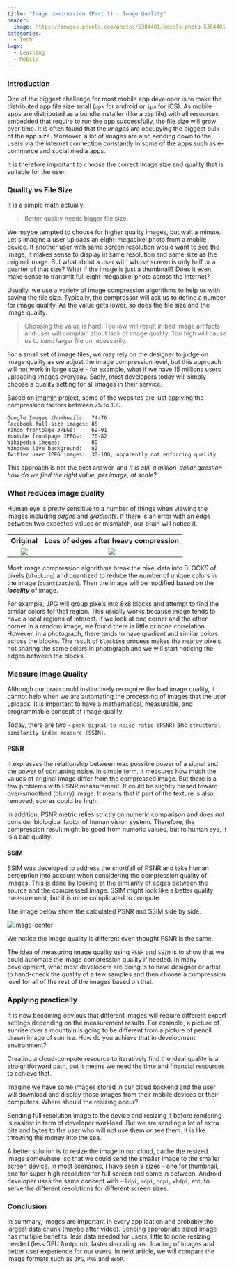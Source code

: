 ```yaml
---
title: "Image compression (Part 1) - Image Quality"
header:
  image: https://images.pexels.com/photos/5384401/pexels-photo-5384401.jpeg
categories:
  - Tech
tags:
  - Learning
  - Mobile
---
```


### Introduction

One of the biggest challenge for most mobile app developer is to make the distributed app file size small (`apk` for android or `ipa` for iOS). As mobile apps are distributed as a bundle installer (like a `zip` file) with all resources embedded that require to run the app successfully, the file size will grow over time. It is often found that the _images_ are occupying the biggest bulk of the app size. Moreover, a lot of images are also sending down to the users via the internet connection constantly in some of the apps such as e-commerce and social media apps.

It is therefore important to choose the correct image size and quality that is suitable for the user.

### Quality vs File Size

It is a simple math actually.

> Better quality needs bigger file size.

We maybe tempted to choose for higher quality images, but wait a minute. Let's imagine a user uploads an eight-megapixel photo from a mobile device. If another user with same screen resolution would want to see the image, it makes sense to display in same resolution and same size as the original image. But what about a user with whose screen is only half or a quarter of that size? What if the image is just a thumbnail? Does it even make sense to transmit full eight-megapixel photo across the internet?

Usually, we use a variety of image compression algorithms to help us with saving the file size. Typically, the compressor will ask us to define a number for image quality. As the value gets lower, so does the file size and the image quality.

> Choosing the value is hard.
> Too low will result in bad image artifacts and user will complain about lack of image quality. Too high will cause us to send larger file unnecessarily.

For a small set of image files, we may rely on the designer to judge on image quality as we adjust the image compression level, but this approach will not work in large scale - for example, what if we have 15 millions users uploading images everyday. Sadly, most developers today will simply choose a quality setting for all images in their service.

Based on [imgmin](https://github.com/rflynn/imgmin#even-more-detail) project, some of the websites are just applying the compression factors between 75 to 100.

```
Google Images thumbnails:  74-76
Facebook full-size images: 85
Yahoo frontpage JPEGs:     69-91
Youtube frontpage JPEGs:   70-82
Wikipedia images:          80
Windows live background:   82
Twitter user JPEG images:  30-100, apparently not enforcing quality
```

This approach is not the best answer, and _It is still a million-dollar question - how do we find the right value, per image, at scale?_

### What reduces image quality

Human eye is pretty sensitive to a number of things when viewing the images including _edges_ and _gradients_. If there is an error with an edge between two expected values or mismatch, our brain will notice it.

|                                   Original                                    |                     Loss of edges after heavy compression                     |
| :---------------------------------------------------------------------------: | :---------------------------------------------------------------------------: |
| ![](https://upload.wikimedia.org/wikipedia/commons/b/bd/Sego_lily_cm-150.png) | ![](https://upload.wikimedia.org/wikipedia/commons/6/6d/Sego_lily_cm-150.jpg) |

Most image compression algorithms break the pixel data into BLOCKS of pixels (`blocking`) and quantized to reduce the number of unique colors in the image (`quantization`). Then the image will be modified based on the **_locality_** of image.

For example, JPG will group pixels into 8x8 blocks and attempt to find the similar colors for that region. This usually works because image tends to have a local regions of interest. If we look at one corner and the other corner in a random image, we found there is little or none correlation. However, in a photograph, there tends to have gradient and similar colors across the blocks. The result of `blocking` process makes the nearby pixels not sharing the same colors in photograph and we will start noticing the edges between the blocks.

### Measure Image Quality

Although our brain could instinctively recognize the bad image quality, it cannot help when we are automating the processing of images that the user uploads. It is important to have a mathematical, measurable, and programmable concept of image quality.

Today, there are two - `peak signal-to-noise ratio (PSNR)` and `structural similarity index measure (SSIM)`.

#### PSNR

It expresses the relationship between max possible power of a signal and the power of corrupting noise. In simple term, it measures how much the values of original image differ from the compressed image. But there is a few problems with PSNR measurement. It could be slightly biased toward over-smoothed (blurry) image. It means that if part of the texture is also removed, scores could be high.

In addition, PSNR metric relies strictly on numeric comparison and does not consider biological factor of human vision system. Therefore, the compression result might be good from numeric values, but to human eye, it is a bad quality.

#### SSIM

SSIM was developed to address the shortfall of PSNR and take human perception into account when considering the compression quality of images. This is done by looking at the similarity of edges between the source and the compressed image. SSIM might look like a better quality measurement, but it is more complicated to compute.

The image below show the calculated PSNR and SSIM side by side.

![image-center](https://miro.medium.com/max/1400/1*G-xmi8robr1JrfBcCoLwGQ.jpeg)

We notice the image quality is different even thought PSNR is the same.

The idea of measuring image quality using `PSNR` and `SSIM` is to show that we could automate the image compression quality if needed. In many development, what most developers are doing is to have designer or artist to hand-check the quality of a few samples and then choose a compression level for all of the rest of the images based on that.

### Applying practically

It is now becoming obvious that different images will require different export settings depending on the measurement results. For example, a picture of sunrise over a mountain is going to be different from a picture of pencil drawn image of sunrise. How do you achieve that in development environment?

Creating a cloud-compute resource to iteratively find the ideal quality is a straightforward path, but it means we need the time and financial resources to achieve that.

Imagine we have some images stored in our cloud backend and the user will download and display those images from their mobile devices or their computers. Where should the resizing occur?

Sending full resolution image to the device and resizing it before rendering is easiest in term of developer workload. But we are sending a lot of extra bits and bytes to the user who will not use them or see them. It is like throwing the money into the sea.

A better solution is to resize the image in our cloud, cache the resized image somewhere, so that we could send the smaller image to the smaller screen device. In most scenarios, I have seen 3 sizes - one for thumbnail, one for super high resolution for full screen and some in between. Android developer uses the same concept with - `ldpi`, `mdpi`, `hdpi`, `xhdpi`, etc, to serve the different resolutions for different screen sizes.

### Conclusion

In summary, images are important in every application and probably the largest data chunk (maybe after video). Sending appropriate sized image has multiple benefits: less data needed for users, little to none resizing needed (less GPU footprint), faster decoding and loading of images and better user experience for our users. In next article, we will compare the image formats such as `JPG`, `PNG` and `WebP`.
